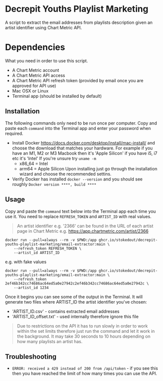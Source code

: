 
# Decrepit Youths Playlist Marketing

A script to extract the email addresses from playlists description given an artist identifier using Chart Metric API.

#  Dependencies

What you need in order to use this script.

* A Chart Metric account
* A Chart Metric API access
* A Chart Metric API refresh token (provided by email once you are approved for API use)
* Mac OSX or Linux
* Terminal app (should be installed by default)

## Installation

The following commands only need to be run once per computer. Copy and paste each `command` into the Terminal app and enter your password when required.

* Install Docker https://docs.docker.com/desktop/install/mac-install/ and choose the download that matches your hardware. For example if you have an M1, M2 or M3 Macbook then it's 'Apple Silicon' if you have i5, i7 etc it's 'Intel'
  If you're unsure try `uname -m`
  * x86_64 = Intel
  * arm64 = Apple Silicon
  Upon installing just go through the installation wizard and choose the recommended settins.
* Verify Docker has installed `docker --version` and you should see roughly `Docker version ****, build ****`

## Usage

Copy and paste the `command` text below into the Terminal app each time you use it.
You need to replace `REFRESH_TOKEN` and `ARTIST_ID` with real values.

> An artist identifier e.g. '2366' can be found in the URL of each artist page in Chart Metric
> e.g. https://app.chartmetric.com/artist/2366 

```commandline
docker run --pull=always --rm -v $PWD:/app ghcr.io/stokedout/decrepit-youths-playlist-marketing/email-extractor:main \
    --refresh_token REFRESH_TOKEN \
    --artist_id ARTIST_ID
```

e.g. with fake values
```commandline 
docker run --pull=always --rm -v $PWD:/app ghcr.io/stokedout/decrepit-youths-playlist-marketing/email-extractor:main \
    --refresh_token 2ef46b342cc74686ac64ed5a0e27942c2ef46b342cc74686ac64ed5a0e27942c \
    --artist_id 1234
```

Once it begins you can see some of the output in the Terminal.
It will generate two files where ARTIST_ID the artist identifier you've chosen:
* 'ARTIST_ID.csv' - contains extracted email addresses
* 'ARTIST_ID_offset.txt' - used internally therefore ignore this file

> Due to restrictions on the API it has to run slowly in order to work within the set limits therefore just run the command and let it work in the background. It may take 30 seconds to 10 hours depending on how many playlists an artist has.

## Troubleshooting

* `ERROR: received a 429 instead of 200 from /api/token` - if you see this then you have reached the limit of how many times you can use the API.